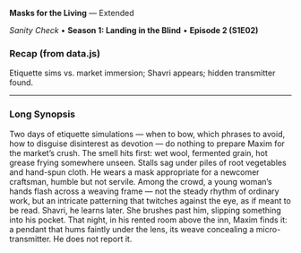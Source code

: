 **Masks for the Living** — Extended

_Sanity Check_ • **Season 1: Landing in the Blind** • **Episode 2 (S1E02)**

### Recap (from data.js)
Etiquette sims vs. market immersion; Shavri appears; hidden transmitter found.

---

### Long Synopsis

Two days of etiquette simulations — when to bow, which phrases to avoid, how to disguise disinterest as devotion — do nothing to prepare Maxim for the market’s crush. The smell hits first: wet wool, fermented grain, hot grease frying somewhere unseen. Stalls sag under piles of root vegetables and hand-spun cloth. He wears a mask appropriate for a newcomer craftsman, humble but not servile.
Among the crowd, a young woman’s hands flash across a weaving frame — not the steady rhythm of ordinary work, but an intricate patterning that twitches against the eye, as if meant to be read. Shavri, he learns later. She brushes past him, slipping something into his pocket. That night, in his rented room above the inn, Maxim finds it: a pendant that hums faintly under the lens, its weave concealing a micro-transmitter. He does not report it.
